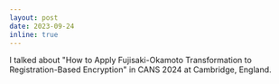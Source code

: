 ```yaml
---
layout: post
date: 2023-09-24
inline: true
---
```


I talked about "How to Apply Fujisaki-Okamoto Transformation to Registration-Based Encryption" in CANS 2024 at Cambridge, England.
